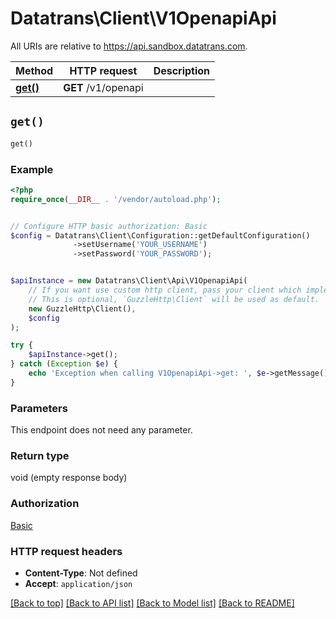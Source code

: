 # Datatrans\Client\V1OpenapiApi

All URIs are relative to https://api.sandbox.datatrans.com.

Method | HTTP request | Description
------------- | ------------- | -------------
[**get()**](V1OpenapiApi.md#get) | **GET** /v1/openapi | 


## `get()`

```php
get()
```



### Example

```php
<?php
require_once(__DIR__ . '/vendor/autoload.php');


// Configure HTTP basic authorization: Basic
$config = Datatrans\Client\Configuration::getDefaultConfiguration()
              ->setUsername('YOUR_USERNAME')
              ->setPassword('YOUR_PASSWORD');


$apiInstance = new Datatrans\Client\Api\V1OpenapiApi(
    // If you want use custom http client, pass your client which implements `GuzzleHttp\ClientInterface`.
    // This is optional, `GuzzleHttp\Client` will be used as default.
    new GuzzleHttp\Client(),
    $config
);

try {
    $apiInstance->get();
} catch (Exception $e) {
    echo 'Exception when calling V1OpenapiApi->get: ', $e->getMessage(), PHP_EOL;
}
```

### Parameters

This endpoint does not need any parameter.

### Return type

void (empty response body)

### Authorization

[Basic](../../README.md#Basic)

### HTTP request headers

- **Content-Type**: Not defined
- **Accept**: `application/json`

[[Back to top]](#) [[Back to API list]](../../README.md#endpoints)
[[Back to Model list]](../../README.md#models)
[[Back to README]](../../README.md)
